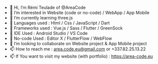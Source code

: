 - 👋 Hi, I’m Rémi Teulade of @AreaCode
- 👀 I’m interested in Website (code or no-code) / WebApp / App Mobile
- 🌱 I’m currently learning three.js
- 🌱 Languages used : Html / Css / JavaScript / Dart
- 🌱 Frameworks used : Vue.js / Sass / Flutter / GreenSock
- 🌱 IDE Used : Android Studio / VS Code
- 🌱 No-code Used : Editor X / FlutterFlow / WebFlow
- 💞️ I’m looking to collaborate on Website project & App Mobile project
- 📫 How to reach me : area.code.eu@gmail.com or +337.82.25.13.22
- 📫 If You want to visit my website (with portfolio) : https://area-code.eu

<!---
AreaCode15/AreaCode15 is a ✨ special ✨ repository because its `README.md` (this file) appears on your GitHub profile.
You can click the Preview link to take a look at your changes.
--->
